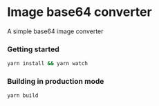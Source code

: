 # Image base64 converter

A simple base64 image converter

### Getting started

```bash
yarn install && yarn watch
```

### Building in production mode 

```bash
yarn build
``` 
